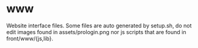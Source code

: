 # www
Website interface files.
Some files are auto generated by setup.sh, do not edit images found in
assets/prologin.png nor js scripts that are found in front/www/{js,lib}.
